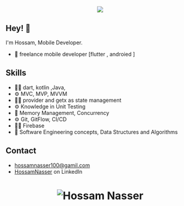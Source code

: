 
<h1 align="center">
  <img src="https://readme-typing-svg.herokuapp.com?size=40&duration=3000&color=A322CA&center=true&vCenter=true&width=820&height=100&lines=Hossam+Nasser;Mobile+developer+(Flutter+%7C+Android)" />
</h1>

## Hey! 👋
I'm Hossam, Mobile Developer.

- 🧭 freelance mobile developer [flutter , androied ]

## Skills
-	👨‍💻 dart, kotlin ,Java, 
-	⚙️ MVC, MVP,  MVVM 
-	👨‍💻 provider and getx as state management 
-	⚙️ Knowledge in Unit Testing
-	💽 Memory Management, Concurrency 
-	⚙️ Git, GitFlow, CI/CD
-	👨‍💻 Firebase
-	💽 Software Engineering concepts, Data Structures and Algorithms



## Contact
- [hossamnasser100@gamil.com](mailto:hossamnasser100@gamil.com)
- [HossamNasser](https://www.linkedin.com/in/hossam-nasser-830202204/) on LinkedIn



<h1 align="center">
  <img src="https://github-readme-stats.vercel.app/api?username=Hossam-Nasser&show_icons=true&theme=radical" alt="Hossam Nasser" />
</h1>
